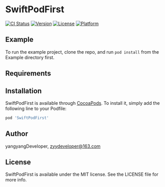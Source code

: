 # SwiftPodFirst

[![CI Status](https://img.shields.io/travis/yangyangDeveloper/SwiftPodFirst.svg?style=flat)](https://travis-ci.org/yangyangDeveloper/SwiftPodFirst)
[![Version](https://img.shields.io/cocoapods/v/SwiftPodFirst.svg?style=flat)](https://cocoapods.org/pods/SwiftPodFirst)
[![License](https://img.shields.io/cocoapods/l/SwiftPodFirst.svg?style=flat)](https://cocoapods.org/pods/SwiftPodFirst)
[![Platform](https://img.shields.io/cocoapods/p/SwiftPodFirst.svg?style=flat)](https://cocoapods.org/pods/SwiftPodFirst)

## Example

To run the example project, clone the repo, and run `pod install` from the Example directory first.

## Requirements

## Installation

SwiftPodFirst is available through [CocoaPods](https://cocoapods.org). To install
it, simply add the following line to your Podfile:

```ruby
pod 'SwiftPodFirst'
```

## Author

yangyangDeveloper, zyydeveloper@163.com

## License

SwiftPodFirst is available under the MIT license. See the LICENSE file for more info.
